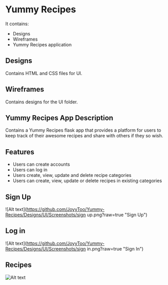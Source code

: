 # Yummy Recipes

It contains:
 - Designs
 - Wireframes
 - Yummy Recipes application

## Designs

Contains HTML and CSS files for UI.


## Wireframes

Contains designs for the UI folder.

## Yummy Recipes App Description

Contains a Yummy Recipes flask app that provides a platform for users to keep track of their awesome recipes and share with others if they so wish.

## Features

- Users can create accounts
- Users can log in
- Users create, view, update and delete recipe categories 
- Users can create, view, update or delete recipes in existing categories

## Sign Up
![Alt text](https://github.com/JoyyToo/Yummy-Recipes/Designs/UI/Screenshots/sign up.png?raw=true "Sign Up")

## Log in
![Alt text](https://github.com/JoyyToo/Yummy-Recipes/Designs/UI/Screenshots/sign in.png?raw=true "Sign In")

## Recipes
![Alt text](https://github.com/JoyyToo/Yummy-Recipes/Designs/UI/Screenshots/rec.png?raw=true "Recipes")